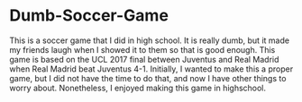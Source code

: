 # Dumb-Soccer-Game
This is a soccer game that I did in high school. It is really dumb, but it made my friends laugh when I showed it to them so that is good enough.
This game is based on the UCL 2017 final between Juventus and Real Madrid when Real Madrid beat Juventus 4-1. Initially, I wanted to make this a proper game, but I did not have the time to do that, and now I have other things to worry about. Nonetheless, I enjoyed making this game in highschool.
